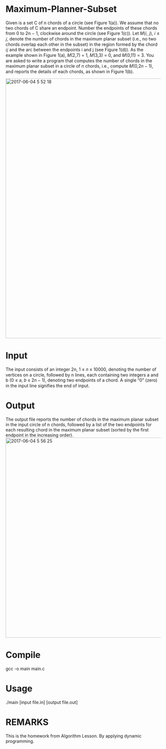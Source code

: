 # Maximum-Planner-Subset

Given is a set C of n chords of a circle (see Figure 1(a)). We assume that no two chords of C share an endpoint. Number the endpoints of these chords from 0 to 2n − 1, clockwise around the circle (see Figure 1(c)). Let 𝑀(𝑖, 𝑗), 𝑖 ≤ 𝑗, denote the number of chords in the maximum planar subset (i.e., no two chords overlap each other in the subset) in the region formed by the chord 𝑖𝑗 and the arc between the endpoints i and j (see Figure 1(d)). As the example shown in Figure 1(a), 𝑀(2,7) = 1, 𝑀(3,3) = 0, and 𝑀(0,11) = 3. You are asked to write a program that computes the number of chords in the maximum planar subset in a circle of n chords, i.e., compute 𝑀(0,2𝑛 − 1), and reports the details of each chords, as shown in Figure 1(b).

<img width="842" alt="2017-06-04 5 52 18" src="https://cloud.githubusercontent.com/assets/28750963/26760561/aad0d5ec-494e-11e7-82d9-c1e816784b1f.png">

# Input
The input consists of an integer 2n, 1 ≤ 𝑛 ≤ 10000, denoting the number of vertices on a circle, followed by n lines, each containing two integers a and b (0 ≤ 𝑎, 𝑏 ≤ 2𝑛 − 1), denoting two endpoints of a chord. A single “0” (zero) in the input line signifies the end of input.

# Output
The output file reports the number of chords in the maximum planar subset in the input circle of n chords, followed by a list of the two endpoints for each resulting chord in the maximum planar subset (sorted by the first endpoint in the increasing order).
<img width="648" alt="2017-06-04 5 56 25" src="https://cloud.githubusercontent.com/assets/28750963/26760575/3bbd1ca0-494f-11e7-9946-71334ca8c5d7.png">

# Compile
gcc -o main main.c

# Usage
./main [input file.in] [output file.out]

# REMARKS
This is the homework from Algorithm Lesson. By applying dynamic programming.
